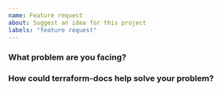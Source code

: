 ```yaml
---
name: Feature request
about: Suggest an idea for this project
labels: "feature request"
---
```


<!--
Thank you for helping to improve terraform-docs!

Please be sure to search for open issues before raising a new one. We use issues
for bug reports and feature requests. Please note, this template is for feature
requests, not bugs report. For more information, see the Contributing Guidelines
at https://git.io/Jt3Hr. Please find us at https://terraform-docs.slack.com for
questions, support, and discussion.
-->

### What problem are you facing?

<!--
Please tell us a little about your use case - it's okay if it's hypothetical!
Leading with this context helps frame the feature request so we can ensure we
implement it sensibly.
--->


### How could terraform-docs help solve your problem?

<!--
Let us know how you think terraform-docs could help with your use case. 
-->
